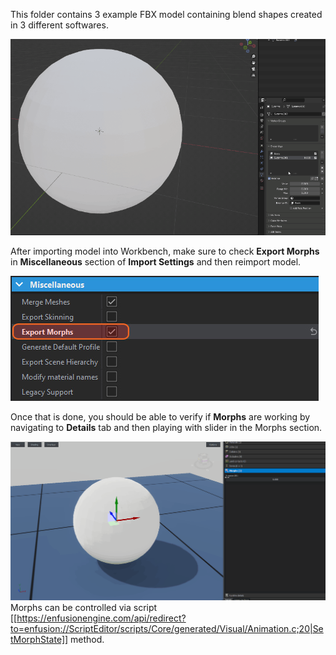 This folder contains 3 example FBX model containing blend shapes created in 3 different softwares.

![](Documentation/blender_shape_keys.gif)

After importing model into Workbench, make sure to check **Export Morphs** in **Miscellaneous** section of **Import Settings** and then reimport model.

![](Documentation/morphs_setting.jpg)

Once that is done, you should be able to verify if **Morphs** are working  by navigating to **Details** tab and then playing with slider in the Morphs section.


![](Documentation/workbench_morphs.gif)
Morphs can be controlled via script [[https://enfusionengine.com/api/redirect?to=enfusion://ScriptEditor/scripts/Core/generated/Visual/Animation.c;20|SetMorphState]] method.
